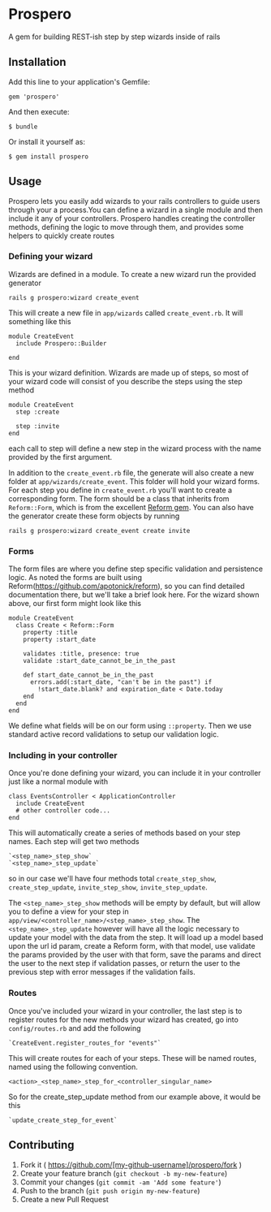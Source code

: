 # Prospero

A gem for building REST-ish step by step wizards inside of rails

## Installation

Add this line to your application's Gemfile:

    gem 'prospero'

And then execute:

    $ bundle

Or install it yourself as:

    $ gem install prospero

## Usage

Prospero lets you easily add wizards to your rails controllers to guide users
through your a process.You can define a wizard in a single module and then include
it any of your controllers. Prospero handles creating the controller methods,
defining the logic to move through them, and provides some helpers to quickly create routes

### Defining your wizard

Wizards are defined in a module. To create a new wizard run the provided generator

    rails g prospero:wizard create_event

This will create a new file in `app/wizards` called `create_event.rb`. It will something like this

    module CreateEvent
      include Prospero::Builder

    end

This is your wizard definition. Wizards are made up of steps, so most of your wizard
code will consist of you describe the steps using the step method

    module CreateEvent
      step :create

      step :invite
    end

each call to step will define a new step in the wizard process with the name provided by
the first argument.

In addition to the `create_event.rb` file, the generate will also create a new folder at
`app/wizards/create_event`. This folder will hold your wizard forms. For each step you define
in `create_event.rb` you'll want to create a corresponding form. The form should be a class that
inherits from `Reform::Form`, which is from the excellent [Reform gem](https://github.com/apotonick/reform).
You can also have the generator create these form objects by running

    rails g prospero:wizard create_event create invite

### Forms
The form files are where you define step specific validation and persistence logic. As noted the forms are
built using Reform(https://github.com/apotonick/reform), so you can find detailed documentation there, but we'll
take a brief look here. For the wizard shown above, our first form might look like this

    module CreateEvent
      class Create < Reform::Form
        property :title
        property :start_date

        validates :title, presence: true
        validate :start_date_cannot_be_in_the_past

        def start_date_cannot_be_in_the_past
          errors.add(:start_date, "can't be in the past") if
            !start_date.blank? and expiration_date < Date.today
        end
      end
    end

We define what fields will be on our form using `::property`. Then we use standard active record
validations to setup our validation logic.

### Including in your controller
Once you're done defining your wizard, you can include it in your controller just like a normal module
with

    class EventsController < ApplicationController
      include CreateEvent
      # other controller code...
    end

This will automatically create a series of methods based on your step names. Each step will get two methods

    `<step_name>_step_show`
    `<step_name>_step_update`

so in our case we'll have four methods total `create_step_show`, `create_step_update`,
`invite_step_show`, `invite_step_update`.

The `<step_name>_step_show` methods will be empty by default, but will allow you to define a view for your step
in `app/view/<controller_name>/<step_name>_step_show`. The `<step_name>_step_update` however
will have all the logic necessary to update your model with the data from the step. It will load up
a model based upon the url id param, create a Reform form, with that model, use validate the params
provided by the user with that form, save the params and direct the user to the next step
if validation passes, or return the user to the previous step with error messages if the validation fails.

### Routes
Once you've included your wizard in your controller, the last step is to register routes for the new methods
your wizard has created, go into `config/routes.rb` and add the following

    `CreateEvent.register_routes_for "events"`

This will create routes for each of your steps. These will be named routes, named using the following convention.

    <action>_<step_name>_step_for_<controller_singular_name>

So for the create_step_update method from our example above, it would be this

    `update_create_step_for_event`



## Contributing

1. Fork it ( https://github.com/[my-github-username]/prospero/fork )
2. Create your feature branch (`git checkout -b my-new-feature`)
3. Commit your changes (`git commit -am 'Add some feature'`)
4. Push to the branch (`git push origin my-new-feature`)
5. Create a new Pull Request
